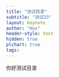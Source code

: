 ```yaml
---
title: "测试目录"
subtitle: "测试33"
layout: keynote
author: "Hux"
header-style: text
hidden: true
plchart: true
tags:
---
```


你好测试目录
